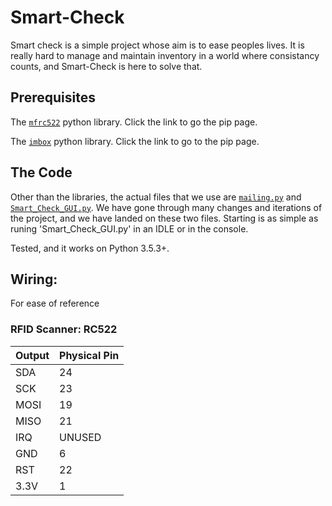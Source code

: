 # Smart-Check

Smart check is a simple project whose aim is to ease peoples lives. It is really hard to manage and maintain inventory in a world where consistancy counts, and Smart-Check is here to solve that.

## Prerequisites
The [`mfrc522`](https://pypi.org/project/mfrc522/) python library. Click the link to go the pip page.

The [`imbox`](https://pypi.org/project/imbox/) python library. Click the link to go to the pip page.

## The Code
Other than the libraries, the actual files that we use are [`mailing.py`](mailing.py) and [`Smart_Check_GUI.py`](Smart_Check_GUI.py). We have gone through many changes and iterations of the project, and we have landed on these two files. Starting is as simple as runing 'Smart_Check_GUI.py' in an IDLE or in the console.

Tested, and it works on Python 3.5.3+.

## Wiring:
For ease of reference

### RFID Scanner: RC522

| Output | Physical Pin |
| ---- | ---- | 
| SDA | 24 |
| SCK | 23 | 
| MOSI | 19 |
| MISO | 21 |
| IRQ | UNUSED |
|GND | 6 |
| RST | 22 |
| 3.3V | 1 |
